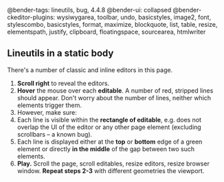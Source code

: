 @bender-tags: lineutils, bug, 4.4.8
@bender-ui: collapsed
@bender-ckeditor-plugins: wysiwygarea, toolbar, undo, basicstyles, image2, font, stylescombo, basicstyles, format,
maximize, blockquote, list, table, resize, elementspath, justify, clipboard, floatingspace, sourcearea, htmlwriter

## Lineutils in a static body

There's a number of classic and inline editors in this page.

1. **Scroll right** to reveal the editors.
2. **Hover** the mouse over each **editable**. A number of red, stripped lines should appear. Don't worry about the
   number of lines, neither which elements trigger them.
3. However, make sure:
1. Each line is visible within the **rectangle of editable**, e.g. does not overlap the UI of the editor or any other
   page element (excluding scrollbars – a known bug).
2. Each line is displayed either at the **top** or **bottom** edge of a green element or directly **in the middle** of
   the gap between two such elements.
4. **Play.** Scroll the page, scroll editables, resize editors, resize browser window. **Repeat steps 2-3** with
   different geometries the viewport.
